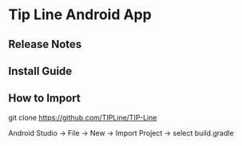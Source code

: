 # Tip Line Android App
## Release Notes
## Install Guide







## How to Import
git clone https://github.com/TIPLine/TIP-Line

Android Studio -> File -> New -> Import Project -> select build.gradle
